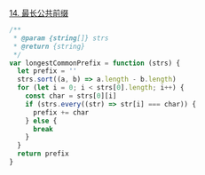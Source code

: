 [14. 最长公共前缀](https://leetcode.cn/problems/longest-common-prefix/)

```js
/**
 * @param {string[]} strs
 * @return {string}
 */
var longestCommonPrefix = function (strs) {
  let prefix = ''
  strs.sort((a, b) => a.length - b.length)
  for (let i = 0; i < strs[0].length; i++) {
    const char = strs[0][i]
    if (strs.every((str) => str[i] === char)) {
      prefix += char
    } else {
      break
    }
  }
  return prefix
}
```
